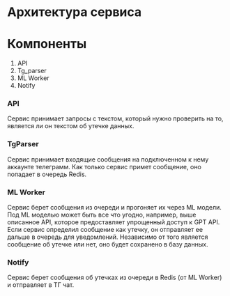 # Архитектура сервиса

# Компоненты

1) API
2) Tg_parser
3) ML Worker
4) Notify


### API

Сервис принимает запросы с текстом, который нужно проверить на то, является ли он текстом об утечке данных.

### TgParser

Сервис принимает входящие сообщения на подключенном к нему аккаунте телеграмм.
Как только сервис примет сообщение, оно попадает в очередь Redis.

### ML Worker

Сервис берет сообщения из очереди и прогоняет их через ML модели.
Под ML моделью может быть все что угодно, например, выше описанное API, которое предоставляет упрощенный доступ к GPT API.
Если сервис определил сообщение как утечку, он отправляет ее дальше в очередь для уведомлений.
Независимо от того является сообщение об утечке или нет, оно будет сохранено в базу данных.

### Notify

Сервис берет сообщения об утечках из очереди в Redis (от ML Worker) и отправляет в ТГ чат.
